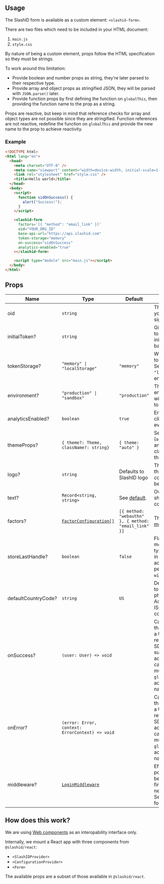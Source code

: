 ## Usage

The SlashID form is available as a custom element: `<slashid-form>`.

There are two files which need to be included in your HTML document:

1. `main.js`
2. `style.css`

By nature of being a custom element, props follow the HTML specification so they must be strings.

To work around this limitation:

- Provide boolean and number props as string, they're later parsed to their respective type.
- Provide array and object props as stringified JSON, they will be parsed with `JSON.parse()` later.
- Provide function props by first defining the function on `globalThis`, then providing the function name to the prop as a string.

Props are reactive, but keep in mind that reference checks for array and object types are not possible since they are stringified. Function references are not reactive, redefine the function on `globalThis` and provide the new name to the prop to achieve reactivity.

### Example

```html
<!DOCTYPE html>
<html lang="en">
  <head>
    <meta charset="UTF-8" />
    <meta name="viewport" content="width=device-width, initial-scale=1.0" />
    <link rel="stylesheet" href="style.css" />
    <title>Hello world</title>
  </head>
  <body>
    <script>
      function sidOnSuccess() {
        alert("Success!");
      }
    </script>

    <slashid-form
      factors='[{ "method": "email_link" }]'
      oid="YOUR_ORG_ID"
      base-api-url="https://api.slashid.com"
      token-storage="memory"
      on-success="sidOnSuccess"
      analytics-enabled="true"
    ></slashid-form>

    <script type="module" src="main.js"></script>
  </body>
</html>
```

## Props

| Name                | Type                                                                                                                                                                   | Default                                                                                                                                           | Description                                                                                                                                                                                                                                   |
| ------------------- | ---------------------------------------------------------------------------------------------------------------------------------------------------------------------- | ------------------------------------------------------------------------------------------------------------------------------------------------- | --------------------------------------------------------------------------------------------------------------------------------------------------------------------------------------------------------------------------------------------- |
| oid                 | `string`                                                                                                                                                               |                                                                                                                                                   | The organization ID you get when signing up with /id                                                                                                                                                                                          |
| initialToken?       | `string`                                                                                                                                                               |                                                                                                                                                   | Given a valid initial token, SDK will initialize with a `User` based on that token                                                                                                                                                            |
| tokenStorage?       | `"memory" \| "localStorage"`                                                                                                                                           | `"memory"`                                                                                                                                        | Where SlashID user tokens are stored. Set to `"localStorage"` to enable persistence.                                                                                                                                                          |
| environment?        | `"production" \| "sandbox"`                                                                                                                                            | `"production"`                                                                                                                                    | The SlashID environment you wish to interact with to                                                                                                                                                                                          |
| analyticsEnabled?   | `boolean`                                                                                                                                                              | `true`                                                                                                                                            | Enable collection of client side analytics events                                                                                                                                                                                             |
| themeProps?         | `{ theme?: Theme, className?: string}`                                                                                                                                 | `{ theme: "auto" }`                                                                                                                               | Set the UI theme (`auto`, `light` or `dark`) and apply a CSS class name to the theme root                                                                                                                                                     |
| logo?               | `string`                                                                                                                                                               | Defaults to SlashID logo                                                                                                                          | The logo shown in the SlashID components, must be URL.                                                                                                                                                                                        |
| text?               | `Record<string, string>`                                                                                                                                               | See [default](https://developer.slashid.dev/docs/access/react-sdk/reference/components/react-sdk-reference-configurationprovider#text-overrides). | Overrides for text shown in the SlashID components.                                                                                                                                                                                           |
| factors?            | [`FactorConfiguration[]`](https://developer.slashid.dev/docs/access/react-sdk/reference/components/react-sdk-reference-configurationprovider#type-factorconfiguration) | `[{ method: "webauthn" }, { method: "email_link" }]`                                                                                              | The [authentication methods](https://developer.slashid.dev/docs/access/sdk/interfaces/Types.Factor) to be used.                                                                                                                               |
| storeLastHandle?    | `boolean`                                                                                                                                                              | `false`                                                                                                                                           | Flag where `true` means the handle type and value used in a successful log in action will be persisted in `window.localStorage`.                                                                                                              |
| defaultCountryCode? | `string`                                                                                                                                                               | `US`                                                                                                                                              | Default country code to be used for the phone number input. Accepts an Alpha-2 ISO-3166 country code.                                                                                                                                         |
| onSuccess?          | `(user: User) => void`                                                                                                                                                 |                                                                                                                                                   | Callback function that gets called with a User object returned from core SDK upon successful log in action. Note: callback functions must be defined in `globalThis`, this prop accepts the function name as `string`.                        |
| onError?            | `(error: Error, context: ErrorContext) => void`                                                                                                                        |                                                                                                                                                   | Callback function that gets called with a User object returned from core SDK upon log in action failure. Note: callback functions must be defined in `globalThis`, this prop accepts the function name as `string`.                           |
| middleware?         | [`LoginMiddleware`](https://developer.slashid.dev/docs/access/react-sdk/reference/middleware/react-sdk-reference-login-middleware)                                     |                                                                                                                                                   | Effects to be run post-login but before `onSuccess` fires, and before the next render cycle. See [`LoginMiddleware`](https://developer.slashid.dev/docs/access/react-sdk/reference/middleware/react-sdk-reference-login-middleware) for more. |

## How does this work?

We are using [Web components](https://developer.mozilla.org/en-US/docs/Web/API/Web_components/Using_custom_elements) as an interopability interface only.

Internally, we mount a React app with three components from `@slashid/react`:

- `<SlashIDProvider>`
- `<ConfigurationProvider>`
- `<Form>`

The available props are a subset of those available in `@slashid/react`.
